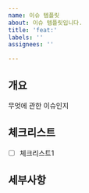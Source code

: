 ```yaml
---
name: 이슈 템플릿
about: 이슈 템플릿입니다.
title: 'feat:'
labels: ''
assignees: ''

---
```


## 개요
무엇에 관한 이슈인지
## 체크리스트 
- [ ] 체크리스트1

## 세부사항

